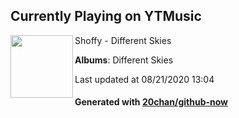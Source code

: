 ## Currently Playing on YTMusic

[<img align="left" width="100" src="https://lh3.googleusercontent.com/vgDYn-URRv3-_MCrL8W8sEeZetNC96SSaJE2gWA_52Ix7fAXXOzuxvwC2hwq5np6uyo-I3kgkhwfJ2F3dg">](https://music.youtube.com/channel/UCxvg7Gd92YgQcWqk0Zh6FXw)

Shoffy - Different Skies

**Albums**: Different Skies

Last updated at 08/21/2020 13:04

#### Generated with [20chan/github-now](https://github.com/20chan/github-now)


<!--
**20chan/20chan** is a ✨ _special_ ✨ repository because its `README.md` (this file) appears on your GitHub profile.

Here are some ideas to get you started:

- 🔭 I’m currently working on ...
- 🌱 I’m currently learning ...
- 👯 I’m looking to collaborate on ...
- 🤔 I’m looking for help with ...
- 💬 Ask me about ...
- 📫 How to reach me: ...
- 😄 Pronouns: ...
- ⚡ Fun fact: ...
-->
